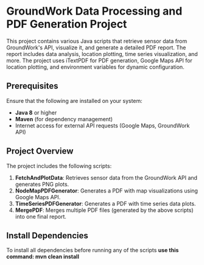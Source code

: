 # GroundWork Data Processing and PDF Generation Project

This project contains various Java scripts that retrieve sensor data from GroundWork's API, visualize it, and generate a detailed PDF report. The report includes data analysis, location plotting, time series visualization, and more. The project uses iTextPDF for PDF generation, Google Maps API for location plotting, and environment variables for dynamic configuration.

## Prerequisites

Ensure that the following are installed on your system:

- **Java 8** or higher
- **Maven** (for dependency management)
- Internet access for external API requests (Google Maps, GroundWork API)

## Project Overview

The project includes the following scripts:

1. **FetchAndPlotData**: Retrieves sensor data from the GroundWork API and generates PNG plots.
2. **NodeMapPDFGenerator**: Generates a PDF with map visualizations using Google Maps API.
3. **TimeSeriesPDFGenerator**: Generates a PDF with time series data plots.
4. **MergePDF**: Merges multiple PDF files (generated by the above scripts) into one final report.

## Install Dependencies

To install all dependencies before running any of the scripts
**use this command: mvn clean install**
